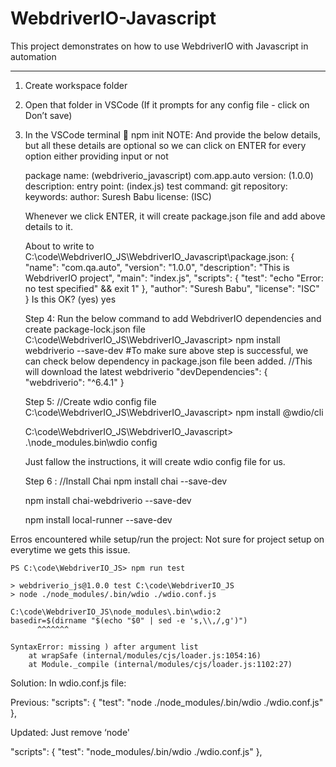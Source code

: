 # WebdriverIO-Javascript
This project demonstrates on how to use WebdriverIO with Javascript in automation

*************************************************************************************



1.	Create workspace folder 

2.	Open that folder in VSCode (If it prompts for any config file -  click on Don’t save)

3.	In the VSCode terminal  npm init
	NOTE: And provide the below details, but all these details are optional so we can click on ENTER for every option either providing input or not
	
	package name: (webdriverio_javascript) com.app.auto
	version: (1.0.0)
	description:
	entry point: (index.js)
	test command:
	git repository:
	keywords:
	author: Suresh Babu
	license: (ISC)

	Whenever we click ENTER, it will create package.json file and add above details to it.
	
	About to write to C:\code\WebdriverIO_JS\WebdriverIO_Javascript\package.json:
	{
 	 "name": "com.qa.auto",
  	"version": "1.0.0",
  	"description": "This is WebdriverIO project",
  	"main": "index.js",
  	"scripts": {
   		 "test": "echo \"Error: no test specified\" && exit 1"
  	},
 	 "author": "Suresh Babu",
  	"license": "ISC"
	}
	Is this OK? (yes) yes   


	Step 4: 
	Run the below command to add WebdriverIO dependencies and create package-lock.json file
	C:\code\WebdriverIO_JS\WebdriverIO_Javascript> npm install webdriverio --save-dev
	#To make sure above step is successful, we can check below dependency in package.json file been added.
	//This will download the latest webdriverio
	"devDependencies": {
   		 "webdriverio": "^6.4.1"
  	}


	Step 5: 
	//Create wdio config file
	C:\code\WebdriverIO_JS\WebdriverIO_Javascript> npm install @wdio/cli

	C:\code\WebdriverIO_JS\WebdriverIO_Javascript> .\node_modules\.bin\wdio config

	Just fallow the instructions, it will create wdio config file for us.

	Step 6 : 
	//Install Chai 
	npm install chai --save-dev

	npm install chai-webdriverio --save-dev

	npm install local-runner --save-dev



Erros encountered while setup/run the project: Not sure for project setup on everytime we gets this issue.

	PS C:\code\WebdriverIO_JS> npm run test

	> webdriverio_js@1.0.0 test C:\code\WebdriverIO_JS
	> node ./node_modules/.bin/wdio ./wdio.conf.js

	C:\code\WebdriverIO_JS\node_modules\.bin\wdio:2
	basedir=$(dirname "$(echo "$0" | sed -e 's,\\,/,g')")
          ^^^^^^^

	SyntaxError: missing ) after argument list
    	at wrapSafe (internal/modules/cjs/loader.js:1054:16)       
    	at Module._compile (internal/modules/cjs/loader.js:1102:27)


Solution:
In wdio.conf.js file:

Previous:
"scripts": {
    "test": "node ./node_modules/.bin/wdio ./wdio.conf.js"
  },

Updated: Just remove ‘node'

"scripts": {
    "test": "node_modules/.bin/wdio ./wdio.conf.js"
  },


